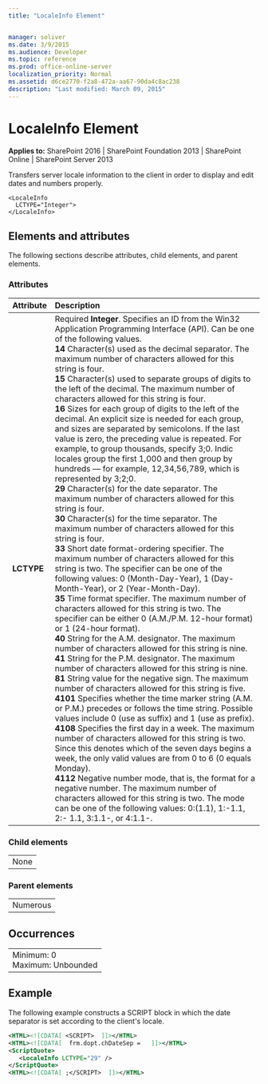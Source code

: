 ```yaml
---
title: "LocaleInfo Element"


manager: soliver
ms.date: 3/9/2015
ms.audience: Developer
ms.topic: reference
ms.prod: office-online-server
localization_priority: Normal
ms.assetid: d6ce2770-f2a8-472a-aa67-90da4c8ac238
description: "Last modified: March 09, 2015"
---
```


# LocaleInfo Element

 
  
 **Applies to:** SharePoint 2016 | SharePoint Foundation 2013 | SharePoint Online | SharePoint Server 2013
  
Transfers server locale information to the client in order to display and edit dates and numbers properly.
  
```
<LocaleInfo
  LCTYPE="Integer">
</LocaleInfo>
```

## Elements and attributes

The following sections describe attributes, child elements, and parent elements.

### Attributes

|**Attribute**|**Description**|
|:-----|:-----|
|**LCTYPE** <br/> | Required **Integer**. Specifies an ID from the Win32 Application Programming Interface (API). Can be one of the following values.  <br/> **14** Character(s) used as the decimal separator. The maximum number of characters allowed for this string is four.  <br/> **15** Character(s) used to separate groups of digits to the left of the decimal. The maximum number of characters allowed for this string is four.  <br/> **16** Sizes for each group of digits to the left of the decimal. An explicit size is needed for each group, and sizes are separated by semicolons. If the last value is zero, the preceding value is repeated. For example, to group thousands, specify 3;0. Indic locales group the first 1,000 and then group by hundreds — for example, 12,34,56,789, which is represented by 3;2;0.  <br/> **29** Character(s) for the date separator. The maximum number of characters allowed for this string is four.  <br/> **30** Character(s) for the time separator. The maximum number of characters allowed for this string is four.  <br/> **33** Short date format-ordering specifier. The maximum number of characters allowed for this string is two. The specifier can be one of the following values: 0 (Month-Day-Year), 1 (Day-Month-Year), or 2 (Year-Month-Day).  <br/> **35** Time format specifier. The maximum number of characters allowed for this string is two. The specifier can be either 0 (A.M./P.M. 12-hour format) or 1 (24-hour format).  <br/> **40** String for the A.M. designator. The maximum number of characters allowed for this string is nine.  <br/> **41** String for the P.M. designator. The maximum number of characters allowed for this string is nine.  <br/> **81** String value for the negative sign. The maximum number of characters allowed for this string is five.  <br/> **4101** Specifies whether the time marker string (A.M. or P.M.) precedes or follows the time string. Possible values include 0 (use as suffix) and 1 (use as prefix).  <br/> **4108** Specifies the first day in a week. The maximum number of characters allowed for this string is two. Since this denotes which of the seven days begins a week, the only valid values are from 0 to 6 (0 equals Monday).  <br/> **4112** Negative number mode, that is, the format for a negative number. The maximum number of characters allowed for this string is two. The mode can be one of the following values: 0:(1.1), 1:-1.1, 2:- 1.1, 3:1.1-, or 4:1.1-.  <br/> |
   
### Child elements

||
|:-----|
|None |
   
### Parent elements

||
|:-----|
|Numerous |
   
## Occurrences

||
|:-----|
|Minimum: 0  <br/> Maximum: Unbounded  <br/> |
   
## Example

The following example constructs a SCRIPT block in which the date separator is set according to the client's locale.
  
```XML
<HTML><![CDATA[ <SCRIPT>  ]]></HTML>
<HTML><![CDATA[  frm.dopt.chDateSep =   ]]></HTML>
<ScriptQuote>
   <LocaleInfo LCTYPE="29" />
</ScriptQuote>
<HTML><![CDATA[ ;</SCRIPT>  ]]></HTML>
```


